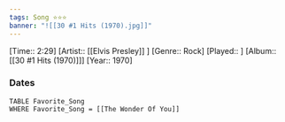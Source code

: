 ```yaml
---
tags: Song ⭐⭐⭐ 
banner: "![[30 #1 Hits (1970).jpg]]"
---
```

[Time:: 2:29]
[Artist:: [[Elvis Presley]] ]
[Genre:: Rock]
[Played:: ]
[Album:: [[30 #1 Hits (1970)]]]
[Year:: 1970]
### Dates
````dataview
TABLE Favorite_Song
WHERE Favorite_Song = [[The Wonder Of You]]
````